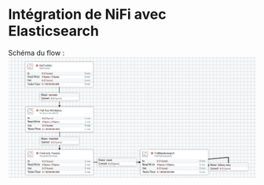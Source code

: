 # Intégration de NiFi avec Elasticsearch

Schéma du flow : 
![alt tag](https://github.com/DataWarehouse2017/Tests-NiFi/blob/master/Dataflow%20tweets%20elastic.JPG)
